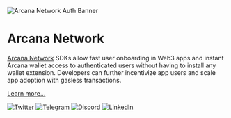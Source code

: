 ![Arcana Network Auth Banner](https://raw.githubusercontent.com/arcana-network/branding/main/an_banner_feb_24.png)

# Arcana Network

[Arcana Network](https://www.arcana.network/) SDKs allow fast user onboarding in Web3 apps and instant Arcana wallet access to authenticated users without having to install any wallet extension. Developers can further incentivize app users and scale app adoption with gasless transactions.

[Learn more...](https://docs.arcana.network/quick-start/)

<div>
  <a title="Twitter" href="https://twitter.com/ArcanaNetwork"><img alt="Twitter" src="https://img.shields.io/twitter/url?style=social&url=https%3A%2F%2Ftwitter.com%2FArcanaNetwork"/></a>
  <a title="Telegram" href="https://telegram.me/ArcanaNetwork"><img alt="Telegram" src="https://img.shields.io/badge/Telegram-2CA5E0?style=flat&logo=telegram&logoColor=white"/></a>
  <a title="Discord" href="https://discord.gg/6g7fQvEpd"><img alt="Discord" src="https://img.shields.io/badge/Discord-%235865F2.svg?style=flat&logo=discord&logoColor=white"/></a>
  <a title="LinkedIn" href="https://www.youtube.com/@ArcanaNetwork"><img alt="LinkedIn" src="https://img.shields.io/badge/YouTube-%235865F2.svg?style=flat&logo=youtube&logoColor=white"/></a>
</div>
